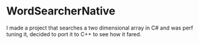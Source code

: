 # WordSearcherNative

I made a project that searches a two dimensional array in C# and was perf tuning it, decided to port it to C++ to see how it fared.